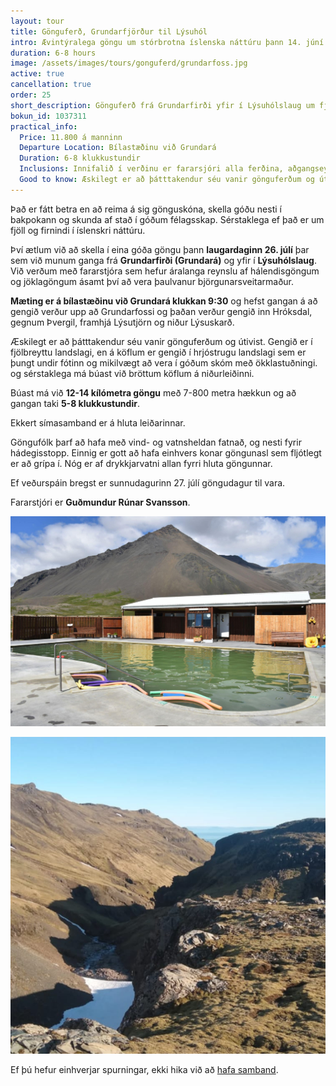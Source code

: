 ```yaml
---
layout: tour
title: Gönguferð, Grundarfjörður til Lýsuhól
intro: Ævintýralega göngu um stórbrotna íslenska náttúru þann 14. júní
duration: 6-8 hours
image: /assets/images/tours/gonguferd/grundarfoss.jpg
active: true
cancellation: true
order: 25
short_description: Gönguferð frá Grundarfirði yfir í Lýsuhólslaug um fjölbreytt og krefjandi landslag með reyndum fararstjóra
bokun_id: 1037311
practical_info:
  Price: 11.800 á manninn 
  Departure Location: Bílastæðinu við Grundará
  Duration: 6-8 klukkustundir
  Inclusions: Innifalið í verðinu er fararsjóri alla ferðina, aðgangseyrir í laugina og grillaðar pylsur og meðlæti í göngulok ásamt akstri frá Lísuhól til Grundarfjarðar
  Good to know: Æskilegt er að þátttakendur séu vanir gönguferðum og útivist. Gengið er í fjölbreyttu landslagi, en á köflum er gengið í hrjóstrugu landslagi sem er þungt undir fótinn, og mikilvægt að vera í góðum skóm með ökklastuðningi. Búast má við 12-14 kílómetra göngu með 7-800 metra hækkun og að gangan taki 6-8 klukkustundir. Erfiðasti hluti göngunnar er í lokinn.
---
```



Það er fátt betra en að reima á sig gönguskóna, skella góðu nesti í bakpokann og skunda af stað í góðum félagsskap. Sérstaklega ef það er um fjöll og firnindi í íslenskri náttúru.

Því ætlum við að skella í eina góða göngu þann **laugardaginn 26. júlí** þar sem við munum ganga frá **Grundarfirði (Grundará)** og yfir í **Lýsuhólslaug**. Við verðum með fararstjóra sem hefur áralanga reynslu af hálendisgöngum og jöklagöngum ásamt því að vera þaulvanur björgunarsveitarmaður.

**Mæting er á bílastæðinu við Grundará klukkan 9:30** og hefst gangan á að gengið verður upp að Grundarfossi og þaðan verður gengið inn Hróksdal, gegnum Þvergil, framhjá Lýsutjörn og niður Lýsuskarð.

Æskilegt er að þátttakendur séu vanir gönguferðum og útivist. Gengið er í fjölbreyttu landslagi, en á köflum er gengið í hrjóstrugu landslagi sem er þungt undir fótinn og mikilvægt að vera í góðum skóm með ökklastuðningi.  og sérstaklega má búast við bröttum köflum á niðurleiðinni.

Búast má við **12-14 kílómetra göngu** með 7-800 metra hækkun og að gangan taki **5-8 klukkustundir**. 

Ekkert símasamband er á hluta leiðarinnar.

Göngufólk þarf að hafa með vind- og vatnsheldan fatnað, og nesti fyrir hádegisstopp. Einnig er gott að hafa einhvers konar göngunasl sem fljótlegt er að grípa í. Nóg er af drykkjarvatni allan fyrri hluta göngunnar.

Ef veðurspáin bregst er sunnudagurinn 27. júlí göngudagur til vara.

Fararstjóri er **Guðmundur Rúnar Svansson**.

<span class="image fit"><img src="/assets/images/tours/gonguferd/sfn-pool.jpeg" alt="" /></span>

<span class="image fit"><img src="/assets/images/tours/gonguferd/sfn-walk.jpeg" alt="" /></span>

Ef þú hefur einhverjar spurningar, ekki hika við að [hafa samband](https://rutuferdir.is/#contact). 